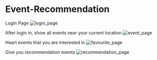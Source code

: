 # Event-Recommendation

Login Page
![login_page](https://user-images.githubusercontent.com/40128001/64046434-777c9480-cb31-11e9-8546-0c23fccc0a5f.jpg)


After login in, show all events near your current location
![event_page](https://user-images.githubusercontent.com/40128001/64046562-bc083000-cb31-11e9-9540-17f58cc3e0f0.jpg)


Heart events that you are interested in
![favourite_page](https://user-images.githubusercontent.com/40128001/64046608-e5c15700-cb31-11e9-8c69-a73c44b97b7a.jpg)


Give you recommendation events
![recommendation_page](https://user-images.githubusercontent.com/40128001/64046633-fffb3500-cb31-11e9-8047-755ff2a384f6.jpg)
